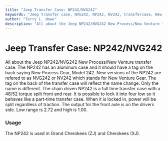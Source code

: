 ```yaml
---
title: "Jeep Transfer Case: NP242/NVG242"
keywords: "Jeep transfer case, NVG242, NP242, NV242, transfercase, New Process"
author: "Terry L. Howe"
description: "All about the Jeep NP242/NVG242 New Process/New Venture transfer case."
---
```

# Jeep Transfer Case: NP242/NVG242
All about the Jeep NP242/NVG242 New Process/New Venture transfer case.
The NP242 has an aluminum case and it should have a tag on the back saying New Process Gear, Model 242. New versions of the NP242 are refered to as NVG242 or NV242 which stands for New Venture Gear. The tag on the back of the transfer case will reflect the name change. Only the name is different.
The chain driven NP242 is a full time transfer case with a 48/52 torque split front and rear. It is possible to lock it into four low so it behaves like a part-time transfer case. When it is locked in, power will be split regardless of traction. The output for the front axle is on the drivers side. Low range is 2.72 and high is 1.00.
### Usage
The NP242 is used in Grand Cherokees (ZJ) and Cherokees (XJ).